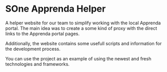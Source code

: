 # SOne Apprenda Helper

A helper website for our team to simplify working with the local Apprenda portal.
The main idea was to create a some kind of proxy with the direct links to the Apprenda portal pages.

Additionally, the website contains some usefull scripts and information for the development process.

You can use the project as an example of using the newest and fresh technologies and frameworks.
